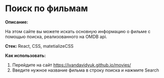 # Поиск по фильмам

**Описание:**

На этом сайте вы можете искать основную информацию о фильме с помощью поиска, реализованного на OMDB api.

**Стек:** React, CSS, matetializeCSS

**Как использовать:**
1) Перейдите на сайт https://ivandavidyuk.github.io/movies/
2) Введите нужное название фильма в строку поиска и нажмите Search
